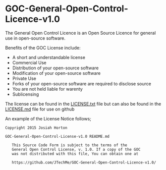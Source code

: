 # GOC-General-Open-Control-Licence-v1.0
The General Open Control Licence is an Open Source Licence for general use in open-source software.

Benefits of the GOC License include:
* A short and understandable license
* Commercial Use
* Distribution of your open-source software
* Modification of your open-source software
* Private Use
* Forks of your open-source software are required to disclose source
* You are not held liable for warenty
* Sublicensing

The license can be found in the [LICENSE.txt](https://github.com/JTechMe/GOC-General-Open-Control-Licence-v1.0/blob/master/LICENSE.txt) file but can also be found in the [LICENSE.md](https://github.com/JTechMe/GOC-General-Open-Control-Licence-v1.0/blob/master/LICENSE.md) file for use on github

An example of the License Notice follows;
````
Copyright 2015 Josiah Horton

GOC-General-Open-Control-License-v1.0 README.md

   This Source Code Form is subject to the terms of the 
   General Open Control License, v. 1.0. If a copy of the GOC 
   was not distributed with this file, You can obtain one at 
   
   https://github.com/JTechMe/GOC-General-Open-Control-Licence-v1.0/
````
